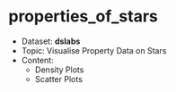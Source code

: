 # properties_of_stars <br />
- Dataset: **dslabs** <br />
- Topic: Visualise Property Data on Stars <br />
- Content: 
  * Density Plots
  * Scatter Plots
